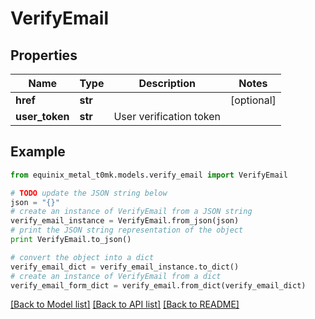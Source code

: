 # VerifyEmail


## Properties
Name | Type | Description | Notes
------------ | ------------- | ------------- | -------------
**href** | **str** |  | [optional] 
**user_token** | **str** | User verification token | 

## Example

```python
from equinix_metal_t0mk.models.verify_email import VerifyEmail

# TODO update the JSON string below
json = "{}"
# create an instance of VerifyEmail from a JSON string
verify_email_instance = VerifyEmail.from_json(json)
# print the JSON string representation of the object
print VerifyEmail.to_json()

# convert the object into a dict
verify_email_dict = verify_email_instance.to_dict()
# create an instance of VerifyEmail from a dict
verify_email_form_dict = verify_email.from_dict(verify_email_dict)
```
[[Back to Model list]](../README.md#documentation-for-models) [[Back to API list]](../README.md#documentation-for-api-endpoints) [[Back to README]](../README.md)


